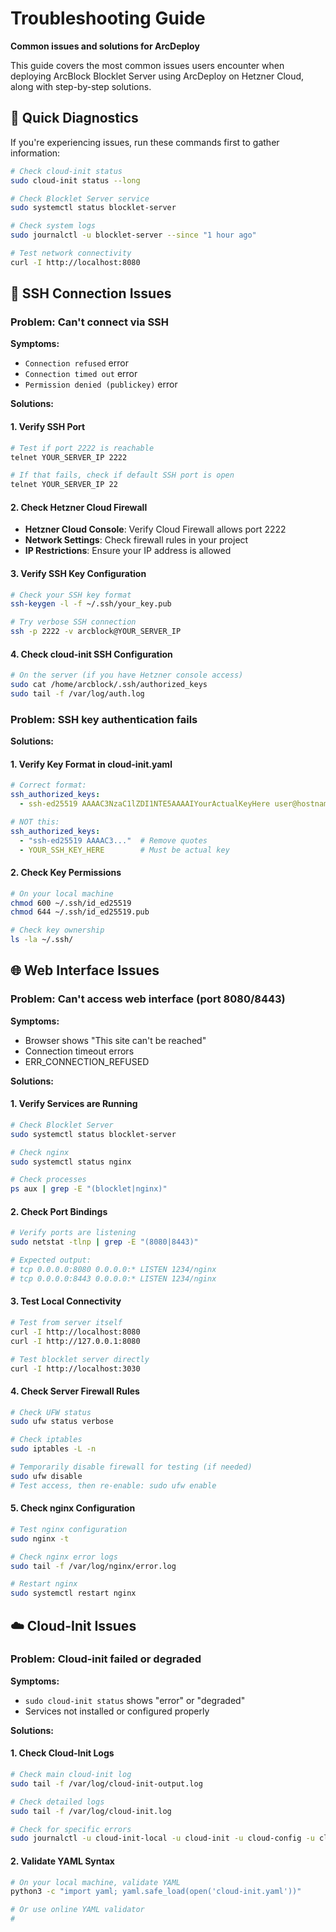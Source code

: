 # Troubleshooting Guide

**Common issues and solutions for ArcDeploy**

This guide covers the most common issues users encounter when deploying ArcBlock Blocklet Server using ArcDeploy on Hetzner Cloud, along with step-by-step solutions.

## 🚨 Quick Diagnostics

If you're experiencing issues, run these commands first to gather information:

```bash
# Check cloud-init status
sudo cloud-init status --long

# Check Blocklet Server service
sudo systemctl status blocklet-server

# Check system logs
sudo journalctl -u blocklet-server --since "1 hour ago"

# Test network connectivity
curl -I http://localhost:8080
```

## 🔑 SSH Connection Issues

### Problem: Can't connect via SSH

**Symptoms:**
- `Connection refused` error
- `Connection timed out` error
- `Permission denied (publickey)` error

**Solutions:**

#### 1. Verify SSH Port

```bash
# Test if port 2222 is reachable
telnet YOUR_SERVER_IP 2222

# If that fails, check if default SSH port is open
telnet YOUR_SERVER_IP 22
```

#### 2. Check Hetzner Cloud Firewall
- **Hetzner Cloud Console**: Verify Cloud Firewall allows port 2222
- **Network Settings**: Check firewall rules in your project
- **IP Restrictions**: Ensure your IP address is allowed

#### 3. Verify SSH Key Configuration

```bash
# Check your SSH key format
ssh-keygen -l -f ~/.ssh/your_key.pub

# Try verbose SSH connection
ssh -p 2222 -v arcblock@YOUR_SERVER_IP
```

#### 4. Check cloud-init SSH Configuration
```bash
# On the server (if you have Hetzner console access)
sudo cat /home/arcblock/.ssh/authorized_keys
sudo tail -f /var/log/auth.log
```

### Problem: SSH key authentication fails

**Solutions:**

#### 1. Verify Key Format in cloud-init.yaml

```yaml
# Correct format:
ssh_authorized_keys:
  - ssh-ed25519 AAAAC3NzaC1lZDI1NTE5AAAAIYourActualKeyHere user@hostname

# NOT this:
ssh_authorized_keys:
  - "ssh-ed25519 AAAAC3..."  # Remove quotes
  - YOUR_SSH_KEY_HERE        # Must be actual key
```

#### 2. Check Key Permissions

```bash
# On your local machine
chmod 600 ~/.ssh/id_ed25519
chmod 644 ~/.ssh/id_ed25519.pub

# Check key ownership
ls -la ~/.ssh/
```

## 🌐 Web Interface Issues

### Problem: Can't access web interface (port 8080/8443)

**Symptoms:**
- Browser shows "This site can't be reached"
- Connection timeout errors
- ERR_CONNECTION_REFUSED

**Solutions:**

#### 1. Verify Services are Running

```bash
# Check Blocklet Server
sudo systemctl status blocklet-server

# Check nginx
sudo systemctl status nginx

# Check processes
ps aux | grep -E "(blocklet|nginx)"
```

#### 2. Check Port Bindings

```bash
# Verify ports are listening
sudo netstat -tlnp | grep -E "(8080|8443)"

# Expected output:
# tcp 0.0.0.0:8080 0.0.0.0:* LISTEN 1234/nginx
# tcp 0.0.0.0:8443 0.0.0.0:* LISTEN 1234/nginx
```

#### 3. Test Local Connectivity

```bash
# Test from server itself
curl -I http://localhost:8080
curl -I http://127.0.0.1:8080

# Test blocklet server directly
curl -I http://localhost:3030
```

#### 4. Check Server Firewall Rules
```bash
# Check UFW status
sudo ufw status verbose

# Check iptables
sudo iptables -L -n

# Temporarily disable firewall for testing (if needed)
sudo ufw disable
# Test access, then re-enable: sudo ufw enable
```

#### 5. Check nginx Configuration

```bash
# Test nginx configuration
sudo nginx -t

# Check nginx error logs
sudo tail -f /var/log/nginx/error.log

# Restart nginx
sudo systemctl restart nginx
```

## ☁️ Cloud-Init Issues

### Problem: Cloud-init failed or degraded

**Symptoms:**
- `sudo cloud-init status` shows "error" or "degraded"
- Services not installed or configured properly

**Solutions:**

#### 1. Check Cloud-Init Logs

```bash
# Check main cloud-init log
sudo tail -f /var/log/cloud-init-output.log

# Check detailed logs
sudo tail -f /var/log/cloud-init.log

# Check for specific errors
sudo journalctl -u cloud-init-local -u cloud-init -u cloud-config -u cloud-final
```

#### 2. Validate YAML Syntax

```bash
# On your local machine, validate YAML
python3 -c "import yaml; yaml.safe_load(open('cloud-init.yaml'))"

# Or use online YAML validator
#